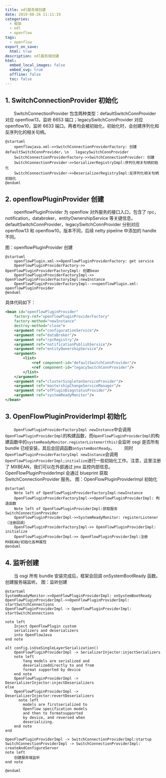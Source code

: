 ```yaml
---
title: odl服务端创建
date: 2019-08-26 11:11:19
categories:
  - 框架
  - odl
  - openflow
tags:
  - openflow
export_on_save:
  html: true
description: odl服务端创建
html:
  embed_local_images: false
  embed_svg: true
  offline: false
  toc: false
---
```


## 1. SwitchConnectionProvider 初始化

&emsp;&emsp;SwitchConnectionProvider 包含两种类型：defaultSwitchConnProvider 对应 openflow13，监听 6653 端口；legacySwitchConnProvider 对应 openflow10，监听 6633 端口。两者均会被初始化，初始化时，会创建序列化和反序列化的相关句柄。

```plantuml
@startuml
    openflowjava.xml->>SwitchConnectionProviderFactory: 创建defaultSwitchConnProvider，\n   legacySwitchConnProvider
    SwitchConnectionProviderFactory->>SwitchConnectionProvider: 创建
    SwitchConnectionProvider->>SerializerRegistryImpl:序列化相关句柄初始化
    SwitchConnectionProvider->>DeserializerRegistryImpl:反序列化相关句柄初始化
@enduml
```

## 2. openflowPluginProvider 创建

&emsp;&emsp;openflowPluginProvider 为 openflow 对外服务的接口入口，包含了 rpc，notification，databroker，entityOwnershipService 等关键信息。
&emsp;&emsp;defaultSwitchConnProvider，legacySwitchConnProvider 分别对应 openflow13 和 openflow10。版本不同，后续 netty pipeline 中添加的 handle 不同。

图：openflowPluginProvider 创建

```plantuml
@startuml
    openflowPlugin.xml->>OpenFlowPluginProviderFactory: get service
    OpenFlowPluginProviderFactory->> OpenFlowPluginProviderFactoryImpl: 创建bean
    OpenFlowPluginProviderFactoryImpl->> OpenFlowPluginProviderFactoryImpl:newInstance
    OpenFlowPluginProviderFactoryImpl-->>openflowPlugin.xml: openflowPluginProvider
@enduml
```

具体代码如下：

```xml
<bean id="openflowPluginProvider"
    factory-ref="openflowPluginProviderFactory"
    factory-method="newInstance"
    destroy-method="close">
    <argument ref="configurationService"/>
    <argument ref="dataBroker"/>
    <argument ref="rpcRegistry"/>
    <argument ref="notificationPublishService"/>
    <argument ref="entityOwnershipService"/>
    <argument>
        <list>
            <ref component-id="defaultSwitchConnProvider"/>
            <ref component-id="legacySwitchConnProvider"/>
        </list>
    </argument>
    <argument ref="clusterSingletonServiceProvider"/>
    <argument ref="mastershipChangeServiceManager"/>
    <argument ref="ofPluginDiagstatusProvider"/>
    <argument ref="systemReadyMonitor"/>
</bean>
```

## 3. OpenFlowPluginProviderImpl 初始化

&emsp;&emsp;`OpenFlowPluginProviderFactoryImpl newInstance`中会调用`OpenFlowPluginProviderImpl`的构建函数，而`OpenFlowPluginProviderImpl`的构建函数中的`systemReadyMonitor.registerListener(this)`会监听 osgi 是否所有 bundle 已经安装，其后会回调函数`onSystemBootReady`。
&emsp;&emsp;同时`OpenFlowPluginProviderFactoryImpl newInstance`会调用`OpenFlowPluginProviderImpl;initialize`进行一些初始化工作。注意，这里注册了 MXBEAN，我们可以在外部通过 jmx 监控内部信息。
&emsp;&emsp;OpenFlowPluginProviderImpl 会通过 blueprint 获取 SwitchConnectionProvider 服务。
图：OpenFlowPluginProviderImpl 初始化

```plantuml
@startuml
    Note left of OpenFlowPluginProviderFactoryImpl:newInstance
    OpenFlowPluginProviderFactoryImpl->>OpenFlowPluginProviderImpl: 构造函数
    Note left of OpenFlowPluginProviderImpl:获取服务SwitchConnectionProvider
    OpenFlowPluginProviderImpl->>SystemReadyMonitor: registerListener（注册回调）
    OpenFlowPluginProviderFactoryImpl->> OpenFlowPluginProviderImpl: initialize
    OpenFlowPluginProviderImpl->> OpenFlowPluginProviderImpl:注册MXBEAN/初始化各种属性
@enduml
```

## 4. 监听创建

&emsp;&emsp;当 osgi 所有 bundle 安装完成后，框架会回调 onSystemBootReady 函数。创建服务端监听。
图：监听创建

```plantuml
@startuml
SystemReadyMonitor->>OpenFlowPluginProviderImpl: onSystemBootReady
OpenFlowPluginProviderImpl->>OpenFlowPluginProviderImpl: startSwitchConnections
OpenFlowPluginProviderImpl -> OpenFlowPluginProviderImpl: startSwitchConnections

note left
	Inject OpenFlowPlugin custom
    serializers and deserializers
    into OpenFlowJava
end note

alt config.isUseSingleLayerSerialization()
    OpenFlowPluginProviderImpl -> SerializerInjector:injectSerializers
    note left
	    Yang models are serialized and
        deserializeddirectly to and from
        format supported by device
    end note
    OpenFlowPluginProviderImpl ->  DeserializerInjector:injectDeserializers
else
    OpenFlowPluginProviderImpl ->  DeserializerInjector:revertDeserializers
      note left
	    models are firstserialized to
        Openflow specification models
        and then to formatsupported
        by device, and reversed when
        deserializing.
    end note
end

OpenFlowPluginProviderImpl -> SwitchConnectionProviderImpl:startup
SwitchConnectionProviderImpl -> SwitchConnectionProviderImpl: createAndConfigureServer
note left
	创建服务端监听
end note

@enduml
```
